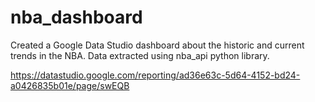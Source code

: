 # nba_dashboard
Created a Google Data Studio dashboard about the historic and current trends in the NBA. Data extracted using nba_api python library.

https://datastudio.google.com/reporting/ad36e63c-5d64-4152-bd24-a0426835b01e/page/swEQB
